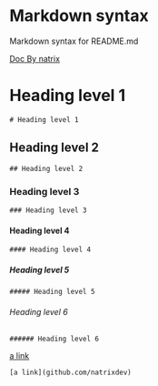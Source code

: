 # Markdown syntax
Markdown syntax for README.md

[Doc By natrix](github.com/natrixdev) 


# Heading level 1		

```
# Heading level 1		
```

## Heading level 2		

```
## Heading level 2	
```


### Heading level 3	

```
### Heading level 3
```


#### Heading level 4	

```
#### Heading level 4
```


##### Heading level 5	

```
##### Heading level 5
```


###### Heading level 6	

```
###### Heading level 6
```

[a link](github.com/natrixdev) 
```
[a link](github.com/natrixdev) 
```
